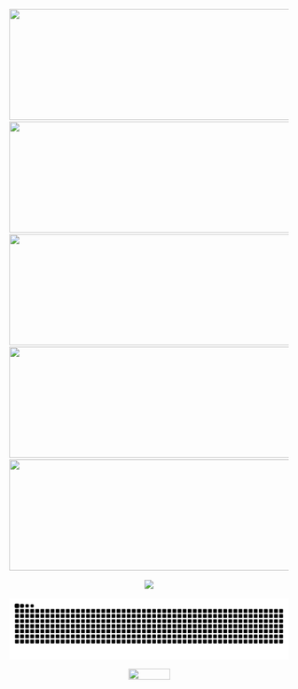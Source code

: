 <p align="center">
    <img width="750" height="200" src="http://github-profile-summary-cards.vercel.app/api/cards/repos-per-language?username=DioneB&theme=city_lights">
    <img width="750" height="200" src="http://github-profile-summary-cards.vercel.app/api/cards/repos-per-language?username=DioneB&theme=city_lights">
    <img width="750" height="200" src="http://github-profile-summary-cards.vercel.app/api/cards/most-commit-language?username=DioneB&theme=city_lights&hide=Lua">
    <img width="750" height="200" src="http://github-profile-summary-cards.vercel.app/api/cards/stats?username=DioneB&theme=city_lights">
    <img width="750" height="200" src="http://github-profile-summary-cards.vercel.app/api/cards/productive-time?username=DioneB&theme=city_lights&utcOffset=-3">
</p>
<div align="center" width="100">
  <img src="https://github-profile-trophy.vercel.app/?username=DioneB&column=8&theme=nord&no-frame=true&margin-w=6&margin-h=10"/>
</div>

![Snake animation](https://github.com/DioneB/DioneB/blob/output/github-contribution-grid-snake.svg)

<p align="center">
  <img width="75" height="20" src="https://komarev.com/ghpvc/?username=DioneB&color=blue&style=flat-square&label=Views">
</p>


[website]: https://#

